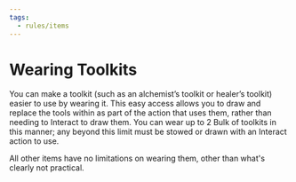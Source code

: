 ```yaml
---
tags:
  - rules/items
---
```

# Wearing Toolkits

You can make a toolkit (such as an alchemist’s toolkit or healer’s toolkit) easier to use by wearing it. This easy access allows you to draw and replace the tools within as part of the action that uses them, rather than needing to Interact to draw them. You can wear up to 2 Bulk of toolkits in this manner; any beyond this limit must be stowed or drawn with an Interact action to use.

All other items have no limitations on wearing them, other than what's clearly not practical. 
